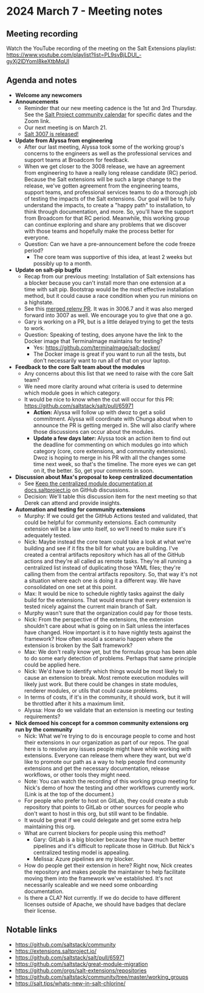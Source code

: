 # 2024 March 7 - Meeting notes

## Meeting recording

Watch the YouTube recording of the meeting on the Salt Extensions playlist: https://www.youtube.com/playlist?list=PL9svBjLDUl_-gyXj2lDYomI8keXtbMqUl

## Agenda and notes

- **Welcome any newcomers**
- **Announcements**
  - Reminder that our new meeting cadence is the 1st and 3rd Thursday. See the [Salt Project community calendar](https://saltproject.io/calendar/) for specific dates and the Zoom link.
  - Our next meeting is on March 21.
  - [Salt 3007 is released!](https://saltproject.io/blog/salt-release-3007-is-now-available/)
- **Update from Alyssa from engineering**
  - After our last meeting, Alyssa took some of the working group's concerns to the engineers as well as the professional services and support teams at Broadcom for feedback.
  - When we get closer to the 3008 release, we have an agreement from engineering to have a really long release candidate (RC) period. Because the Salt extensions will be such a large change to the release, we've gotten agreement from the engineering teams, support teams, and professional services teams to do a thorough job of testing the impacts of the Salt extensions. Our goal will be to fully understand the impacts, to create a "happy path" to installation, to think through documentation, and more. So, you'll have the support from Broadcom for that RC period. Meanwhile, this working group can continue exploring and share any problems that we discover with those teams and hopefully make the process better for everyone.
  - Question: Can we have a pre-announcement before the code freeze period?
    - The core team was supportive of this idea, at least 2 weeks but possibly up to a month.
- **Update on salt-pip bugfix**
  - Recap from our previous meeting: Installation of Salt extensions has a blocker because you can't install more than one extension at a time with salt pip. Bootstrap would be the most effective installation method, but it could cause a race condition when you run minions on a highstate.
  - See this [merged relenv PR](https://github.com/saltstack/relenv/pull/173). It was in 3006.7 and it was also merged forward into 3007 as well. We encourage you to give that one a go.
  - Gary is working on a PR, but is a little delayed trying to get the tests to work.
  - Question: Speaking of testing, does anyone have the link to the Docker image that Terminalmage maintains for testing?
    - Yes: https://github.com/terminalmage/salt-docker/
    - The Docker image is great if you want to run all the tests, but don't necessarily want to run all of that on your laptop.
- **Feedback to the core Salt team about the modules**
  - Any concerns about this list that we need to raise with the core Salt team?
  - We need more clarity around what criteria is used to determine which module goes in which category.
  - It would be nice to know when the cut will occur for this PR: https://github.com/saltstack/salt/pull/65971
    - **Action:** Alyssa will follow up with dwoz to get a solid commitment. Alyssa will coordinate with Chunga about when to announce the PR is getting merged in. She will also clarify where those discussions can occur about the modules.
    - **Update a few days later:** Alyssa took an action item to find out the deadline for commenting on which modules go into which category (core, core extensions, and community extensions). Dwoz is hoping to merge in his PR with all the changes some time next week, so that's the timeline. The more eyes we can get on it, the better. So, get your comments in soon.
- **Discussion about Max's proposal to keep centralized documentation**
  - See [Keep the centralized module documentation at docs.saltproject.io](https://github.com/saltstack/salt/discussions/66144) on GitHub discussions.
  - Decision: We'll table this discussion item for the next meeting so that Derek can attend and provide insights.
- **Automation and testing for community extensions**
  - Murphy: If we could get the GitHub Actions tested and validated, that could be helpful for community extensions. Each community extension will be a law unto itself, so we'll need to make sure it's adequately tested.
  - Nick: Maybe instead the core team could take a look at what we're building and see if it fits the bill for what you are building. I've created a central artifacts repository which has all of the GitHub actions and they're all called as remote tasks. They're all running a centralized list instead of duplicating those YAML files; they're calling them from the central artifacts repository. So, that way it's not a situation where each one is doing it a different way. We have consolidated on one set at this point.
  - Max: It would be nice to schedule nightly tasks against the daily build for the extensions. That would ensure that every extension is tested nicely against the current main branch of Salt.
  - Murphy wasn't sure that the organization could pay for those tests.
  - Nick: From the perspective of the extensions, the extension shouldn't care about what is going on in Salt unless the interfaces have changed. How important is it to have nightly tests against the framework? How often would a scenario happen where the extension is broken by the Salt framework?
  - Max: We don't really know yet, but the formulas group has been able to do some early detection of problems. Perhaps that same principle could be applied here.
  - Nick: We'd have to identify which things would be most likely to cause an extension to break. Most remote execution modules will likely just work. But there could be changes in state modules, renderer modules, or utils that could cause problems.
  - In terms of costs, if it's in the community, it should work, but it will be throttled after it hits a maximum limit.
  - Alyssa: How do we validate that an extension is meeting our testing requirements?
- **Nick demoed his concept for a common community extensions org run by the community**
  - Nick: What we're trying to do is encourage people to come and host their extensions in our organization as part of our repos. The goal here is to resolve any issues people might have while working with extensions. Everyone can release them where they want, but we'd like to promote our path as a way to help people find community extensions and get the necessary documentation, release workflows, or other tools they might need.
  - Note: You can watch the recording of this working group meeting for Nick's demo of how the testing and other workflows currently work. (Link is at the top of the document.)
  - For people who prefer to host on GitLab, they could create a stub repository that points to GitLab or other sources for people who don't want to host in this org, but still want to be findable.
  - It would be great if we could delegate and get some extra help maintaining this org.
  - What are current blockers for people using this method?
    - Gary: GitLab is a big blocker because they have much better pipelines and it's difficult to replicate those in GitHub. But Nick's centralized testing model is appealing.
    - Melissa: Azure pipelines are my blocker.
  - How do people get their extension in here? Right now, Nick creates the repository and makes people the maintainer to help facilitate moving them into the framework we've established. It's not necessarily scaleable and we need some onboarding documentation.
  - Is there a CLA? Not currently. If we do decide to have different licenses outside of Apache, we should have badges that declare their license.


## Notable links

- https://github.com/saltstack/community
- https://extensions.saltproject.io/
- https://github.com/saltstack/salt/pull/65971
- https://github.com/saltstack/great-module-migration
- https://github.com/orgs/salt-extensions/repositories
- https://github.com/saltstack/community/tree/master/working_groups
- https://salt.tips/whats-new-in-salt-chlorine/